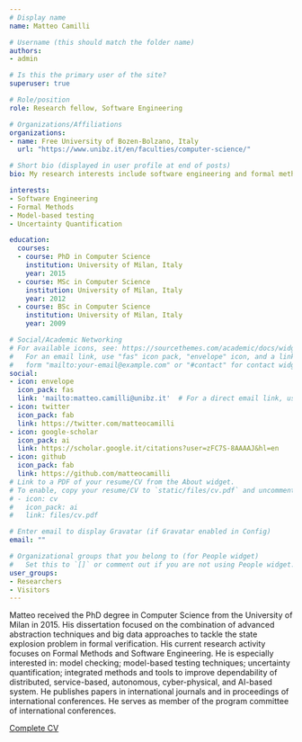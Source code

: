 ```yaml
---
# Display name
name: Matteo Camilli

# Username (this should match the folder name)
authors:
- admin

# Is this the primary user of the site?
superuser: true

# Role/position
role: Research fellow, Software Engineering

# Organizations/Affiliations
organizations:
- name: Free University of Bozen-Bolzano, Italy
  url: "https://www.unibz.it/en/faculties/computer-science/"

# Short bio (displayed in user profile at end of posts)
bio: My research interests include software engineering and formal methods.

interests:
- Software Engineering
- Formal Methods
- Model-based testing
- Uncertainty Quantification

education:
  courses:
  - course: PhD in Computer Science
    institution: University of Milan, Italy
    year: 2015
  - course: MSc in Computer Science
    institution: University of Milan, Italy
    year: 2012
  - course: BSc in Computer Science
    institution: University of Milan, Italy
    year: 2009

# Social/Academic Networking
# For available icons, see: https://sourcethemes.com/academic/docs/widgets/#icons
#   For an email link, use "fas" icon pack, "envelope" icon, and a link in the
#   form "mailto:your-email@example.com" or "#contact" for contact widget.
social:
- icon: envelope
  icon_pack: fas
  link: 'mailto:matteo.camilli@unibz.it'  # For a direct email link, use "mailto:test@example.org".
- icon: twitter
  icon_pack: fab
  link: https://twitter.com/matteocamilli
- icon: google-scholar
  icon_pack: ai
  link: https://scholar.google.it/citations?user=zFC7S-8AAAAJ&hl=en
- icon: github
  icon_pack: fab
  link: https://github.com/matteocamilli
# Link to a PDF of your resume/CV from the About widget.
# To enable, copy your resume/CV to `static/files/cv.pdf` and uncomment the lines below.  
# - icon: cv
#   icon_pack: ai
#   link: files/cv.pdf

# Enter email to display Gravatar (if Gravatar enabled in Config)
email: ""

# Organizational groups that you belong to (for People widget)
#   Set this to `[]` or comment out if you are not using People widget.  
user_groups:
- Researchers
- Visitors
---
```


Matteo received the PhD degree in Computer Science from the University of Milan in 2015. His dissertation focused on the combination of advanced abstraction techniques and big data approaches to tackle the state explosion problem in formal verification. His current research activity focuses on Formal Methods and Software Engineering.
He is especially interested in: model checking; model-based testing techniques; uncertainty quantification; integrated methods and tools to improve dependability of distributed, service-based, autonomous, cyber-physical, and AI-based system. He publishes papers in international journals and in proceedings of international conferences. He serves as member of the program committee of international conferences.

<div class="btn-links">
<a class="btn btn-outline-primary my-1 mr-1 btn-sm" href="cv.pdf">Complete CV</a>
</div>
